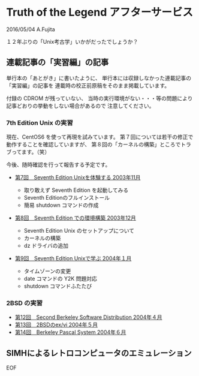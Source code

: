 # Truth of the Legend アフターサービス

2016/05/04 A.Fujita

１２年ぶりの「Unix考古学」いかがだったでしょうか？


## 連載記事の「実習編」の記事
単行本の「あとがき」に書いたように、
単行本には収録しなかった連載記事の「実習編」の記事を
連載時の校正前原稿をそのまま掲載しています。

付録の CDROM が残っていない、
当時の実行環境がない・・・等の問題により
記事どおりの挙動をしない場合があるので
注意してください。


### 7th Edition Unix の実習
現在、CentOS6 を使って再現を試みています。
第７回については若干の修正で動作することを確認していますが、
第８回の「カーネルの構築」ところでトラブってます。（笑）

今後、随時確認を行って報告する予定です。

* [第7回　Seventh Edition Unixを体験する 2003年11月](practice/200311-07.md)
    - 取り敢えず Seventh Edition を起動してみる
    - Seventh Editionのフルインストール
    - 簡易 shutdown コマンドの作成

* [第8回　Seventh Edition での環境構築   2003年12月](practice/200312-08.md)
    - Seventh Edition Unix のセットアップについて
    - カーネルの構築
    - dz ドライバの追加

* [第9回　Seventh Edition Unixで学ぶ    2004年１月](practice/200401-09.md)
    - タイムゾーンの変更
    - date コマンドの Y2K 問題対応
    - shutdown コマンドふたたび

### 2BSD の実習

* [第12回　Second Berkeley Software Distribution 2004年４月](practice/200404-12.md)
* [第13回　2BSDのex/vi                           2004年５月](practice/200405-13.md)
* [第14回　Berkeley Pascal System                2004年６月](practice/200406-14.md)


## SIMHによるレトロコンピュータのエミュレーション

EOF

